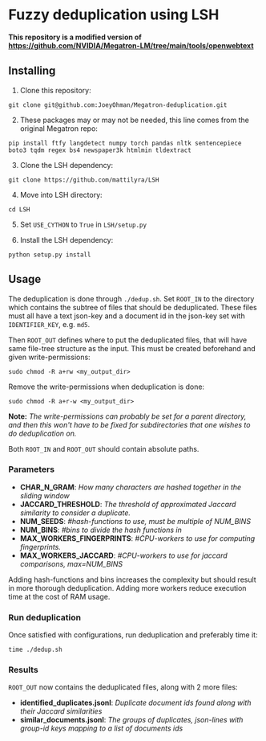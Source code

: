 # Fuzzy deduplication using LSH

**This repository is a modified version of https://github.com/NVIDIA/Megatron-LM/tree/main/tools/openwebtext**

## Installing
1. Clone this repository:

`git clone git@github.com:JoeyOhman/Megatron-deduplication.git`

2. These packages may or may not be needed, this line comes from the original Megatron repo:

`pip install ftfy langdetect numpy torch pandas nltk sentencepiece boto3 tqdm regex bs4 newspaper3k htmlmin tldextract`

3. Clone the LSH dependency:

`git clone https://github.com/mattilyra/LSH`

4. Move into LSH directory:

`cd LSH`

5. Set `USE_CYTHON` to `True` in `LSH/setup.py`

6. Install the LSH dependency:

`python setup.py install`

## Usage

The deduplication is done through `./dedup.sh`. Set `ROOT_IN` to the directory which contains the subtree of files
that should be deduplicated. These files must all have a text json-key and a document id in the 
json-key set with `IDENTIFIER_KEY`, e.g. `md5`. 

Then `ROOT_OUT` defines where to put the deduplicated files, that will have same file-tree structure as the
input. This must be created beforehand and given write-permissions: 

`sudo chmod -R a+rw <my_output_dir>`

Remove the write-permissions when deduplication is done:

`sudo chmod -R a+r-w <my_output_dir>`

**Note:** *The write-permissions can probably be set for a parent directory, and then this won't have to be
fixed for subdirectories that one wishes to do deduplication on.* 

Both `ROOT_IN` and `ROOT_OUT` should contain absolute paths.

### Parameters

- **CHAR_N_GRAM**: *How many characters are hashed together in the sliding window*
- **JACCARD_THRESHOLD**: *The threshold of approximated Jaccard similarity to consider a duplicate.*
- **NUM_SEEDS**: *#hash-functions to use, must be multiple of NUM_BINS*
- **NUM_BINS**: *#bins to divide the hash functions in*
- **MAX_WORKERS_FINGERPRINTS**: *#CPU-workers to use for computing fingerprints.*
- **MAX_WORKERS_JACCARD**: *#CPU-workers to use for jaccard comparisons, max=NUM_BINS*

Adding hash-functions and bins increases the complexity but should result in more thorough deduplication.
Adding more workers reduce execution time at the cost of RAM usage.

### Run deduplication

Once satisfied with configurations, run deduplication and preferably time it:

`time ./dedup.sh`


### Results

`ROOT_OUT` now contains the deduplicated files, along with 2 more files:

- **identified_duplicates.jsonl**: *Duplicate document ids found along with their Jaccard similarities*
- **similar_documents.jsonl**: *The groups of duplicates, json-lines with group-id keys mapping to a list of documents ids*
